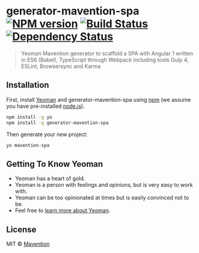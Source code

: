 # generator-mavention-spa [![NPM version][npm-image]][npm-url] [![Build Status][travis-image]][travis-url] [![Dependency Status][daviddm-image]][daviddm-url]
> Yeoman Mavention generator to scaffold a SPA with Angular 1 written in ES6 (Babel), TypeScript through Webpack including tools Gulp 4, ESLint, Browsersync and Karma

## Installation

First, install [Yeoman](http://yeoman.io) and generator-mavention-spa using [npm](https://www.npmjs.com/) (we assume you have pre-installed [node.js](https://nodejs.org/)).

```bash
npm install -g yo
npm install -g generator-mavention-spa
```

Then generate your new project:

```bash
yo mavention-spa
```

## Getting To Know Yeoman

 * Yeoman has a heart of gold.
 * Yeoman is a person with feelings and opinions, but is very easy to work with.
 * Yeoman can be too opinionated at times but is easily convinced not to be.
 * Feel free to [learn more about Yeoman](http://yeoman.io/).

## License

MIT © [Mavention](https://www.mavention.nl)


[npm-image]: https://badge.fury.io/js/generator-mavention-spa.svg
[npm-url]: https://npmjs.org/package/generator-mavention-spa
[travis-image]: https://travis-ci.org/rjaakke/generator-mavention-spa.svg?branch=master
[travis-url]: https://travis-ci.org/rjaakke/generator-mavention-spa
[daviddm-image]: https://david-dm.org/rjaakke/generator-mavention-spa.svg?theme=shields.io
[daviddm-url]: https://david-dm.org/rjaakke/generator-mavention-spa

